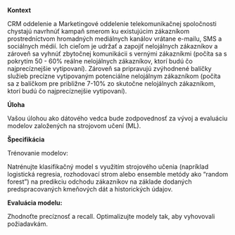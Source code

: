 **Kontext**

CRM oddelenie a Marketingové oddelenie telekomunikačnej spoločnosti chystajú navrhnúť kampaň smerom ku existujúcim zákazníkom prostredníctvom hromadných mediálnych kanálov vrátane e-mailu, SMS a sociálnych médií. 
Ich cieľom je udržať a zapojiť nelojálnych zákazníkov a zároveň sa vyhnúť zbytočnej komunikácii s vernými zákazníkmi (počíta sa s pokrytím 50 - 60% reálne nelojálnych zákazníkov, ktorí budú čo najprecíznejšie vytipovaní). 
Zároveň sa pripravujú zvýhodnené balíčky služieb precízne vytipovaným potenciálne nelojálnym zákazníkom (počíta sa z balíčkom pre približne 7-10% zo skutočne nelojálnych zákazníkom, ktorí budú čo najprecíznejšie vytipovaní).

**Úloha**

Vašou úlohou ako dátového vedca bude zodpovednosť za vývoj a evaluáciu modelov založených na strojovom učení (ML).

**Špecifikácia**

Trénovanie modelov:

Natrénujte klasifikačný model s využitím strojového učenia (napríklad logistická regresia, rozhodovací strom alebo ensemble metódy ako “random forest”) na predikciu odchodu zákazníkov na základe dodaných predspracovaných kmeňových dát a historických údajov.

**Evaluácia modelu:**

Zhodnoťte precíznosť a recall. Optimalizujte modely tak, aby vyhovovali požiadavkám.
